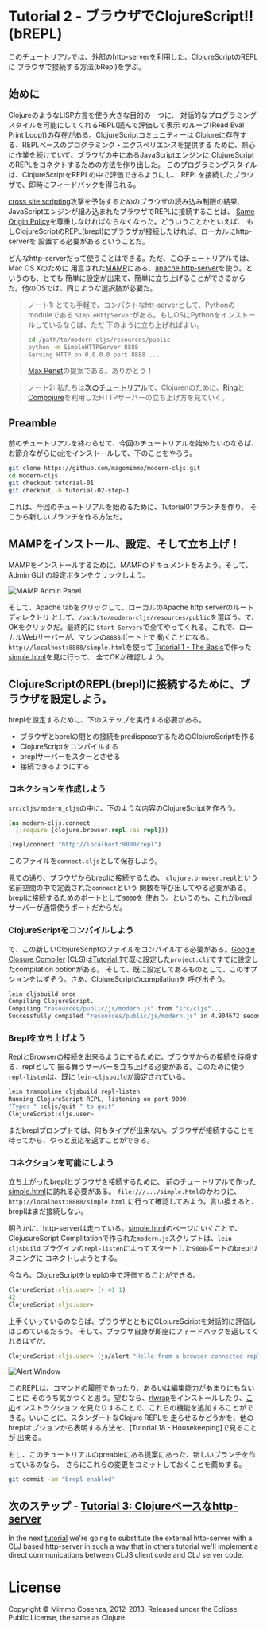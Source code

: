 # Tutorial 2 - ブラウザでClojureScript!! (bREPL)

このチュートリアルでは、外部のhttp-serverを利用した、ClojureScriptのREPLに
ブラウザで接続する方法(bRepl)を学ぶ。

## 始めに

ClojureのようなLISP方言を使う大きな目的の一つに、
対話的なプログラミングスタイルを可能にしてくれるREPL(読んで評価して表示
のループ(Read Eval Print Loop))の存在がある。ClojureScriptコミュニティーは
Clojureに存在する、REPLベースのプログラミング・エクスペリエンスを提供する
ために、熱心に作業を続けていて、ブラウザの中にあるJavaScriptエンジンに
ClojureScriptのREPLをコネクトするための方法を作り出した。
このプログラミングスタイルは、ClojureScriptをREPLの中で評価できるようにし、
REPLを接続したブラウザで、即時にフィードバックを得られる。

[cross site scripting][1]攻撃を予防するためのブラウザの読み込み制限の結果、
JavaScriptエンジンが組み込まれたブラウザでREPLに接続することは、
[Same Origin Policy][2]を尊重しなければならなくなった。どういうことかといえば、
もしClojureScriptのREPL(brepl)にブラウザが接続したければ、ローカルにhttp-serverを
設置する必要があるということだ。

どんなhttp-serverだって使うことはできる。ただ、このチュートリアルでは、Mac OS Xのために
用意された[MAMP][4]にある、[apache http-server][3]を使う。というのも、とても
簡単に設定が出来て、簡単に立ち上げることができるからだ。他のOSでは、同じような選択肢が必要だ。

> ノート1: とても手軽で、コンパクトなhtt-serverとして、Pythonのmoduleである
> `SImpleHttpServer`がある。もしOSにPythonをインストールしているならば、ただ
> 下のように立ち上げればよい。
> ```bash
> cd /path/to/modern-cljs/resources/public
> python -m SimpleHTTPServer 8888
> Serving HTTP on 0.0.0.0 port 8888 ...
> ```
>
> [Max Penet][5]の提案である。ありがとう！

> ノート2: 私たちは[次のチュートリアル][11]で、Clojurenのために、[Ring][17]と
> [Compojure][18]を利用したHTTPサーバーの立ち上げ方を見ていく。

## Preamble

前のチュートリアルを終わらせて、今回のチュートリアルを始めたいのならば、
お節介ながらに[git][16]をインストールして、下のことをやろう。

```bash
git clone https://github.com/magomimmo/modern-cljs.git
cd modern-cljs
git checkout tutorial-01
git checkout -b tutorial-02-step-1
```

これは、今回のチュートリアルを始めるために、Tutorial01ブランチを作り、
そこから新しいブランチを作る方法だ。

## MAMPをインストール、設定、そして立ち上げ！

MAMPをインストールするために、MAMPのドキュメントをみよう。そして、Admin GUI
の設定ボタンをクリックしよう。

![MAMP Admin Panel][6]

そして、Apache tabをクリックして、ローカルのApache http serverのルートディレクトリ
として、`/path/to/modern-cljs/resources/public`を選ぼう。で、OKをクリックだ。最終的に
`Start Servers`で全てやってくれる。これで、ローカルWebサーバーが、マシンの`8888`ポート上で
動くことになる。`http://localhost:8888/simple.html`を使って
[Tutorial 1 - The Basic][8]で作った[simple.html][7]を見に行って、
全てOKか確認しよう。

## ClojureScriptのREPL(brepl)に接続するために、ブラウザを設定しよう。

breplを設定するために、下のステップを実行する必要がある。

* ブラウザとbprelの間との接続をpredisposeするためのClojureScriptを作る
* ClojureScriptをコンパイルする
* breplサーバーをスターとさせる
* 接続できるようにする

### コネクションを作成しよう

`src/cljs/modern_cljs`の中に、下のような内容のClojureScriptを作ろう。

```clojure
(ns modern-cljs.connect
  (:require [clojure.browser.repl :as repl]))

(repl/connect "http://localhost:9000/repl")
```

このファイルを`connect.cljs`として保存しよう。

見ての通り、ブラウザからbreplに接続するため、
`clojure.browser.repl`という名前空間の中で定義された`connect`という
関数を呼び出してやる必要がある。breplに接続するためのポートとして`9000`を
使おう。というのも、これがbreplサーバーが通常使うポートだからだ。

### ClojureScriptをコンパイルしよう

で、この新しいClojureScriptのファイルをコンパイルする必要がある。[Google Closure Compiler][9]
(CLS)は[Tutorial 1][8]で既に設定した`project.clj`ですでに設定したcompilation optionがある。
そして、既に設定してあるものとして、このオプションをはずそう。さあ、ClojureScriptのcompilationを
呼び出そう。

```bash
lein cljsbuild once
Compiling ClojureScript.
Compiling "resources/public/js/modern.js" from "src/cljs"...
Successfully compiled "resources/public/js/modern.js" in 4.904672 seconds.
```

### Breplを立ち上げよう

ReplとBrowserの接続を出来るようにするために、ブラウザからの接続を待機する、replとして
振る舞うサーバーを立ち上げる必要がある。このために使う`repl-listen`は、既に
`lein-cljsbuild`が設定されている。

```bash
lein trampoline cljsbuild repl-listen
Running ClojureScript REPL, listening on port 9000.
"Type: " :cljs/quit " to quit"
ClojureScript:cljs.user>
```
まだbreplプロンプトでは、何もタイプが出来ない。ブラウザが接続することを
待ってから、やっと反応を返すことができる。

### コネクションを可能にしよう

立ち上がったbreplとブラウザを接続するために、
前のチュートリアルで作った[simple.html][7]に訪れる必要がある。
`file:///.../simple.html`のかわりに、`http://localhost:8888/simple.html`
に行って確認してみよう。言い換えると、breplはまだ接続しない。

明らかに、http-serverは走っている。[simple.html][7]のページにいくことで、
ClojusureScript Complitationで作られた`modern.js`スクリプトは、`lein-cljsbuild`
プラグインの`repl-listen`によってスタートした`9000`ポートのbreplリスニングに
コネクトしようとする。

今なら、ClojureScriptをbreplの中で評価することができる。

```clojure
ClojureScript:cljs.user> (+ 41 1)
42
ClojureScript:cljs.user>
```

上手くいっているのならば、ブラウザとともにCLojureSciriptを対話的に評価しはじめているだろう。
そして、ブラウザ自身が即座にフィードバックを返してくれるはずだ。

```clojure
ClojureScript:cljs.user> (js/alert "Hello from a browser connected repl")
```
![Alert Window][10]

このREPLは、コマンドの履歴であったり、あるいは編集能力があまりにもないことに
そのうち気がつくと思う。望むなら、[rlwrap][12]をインストールしたり、[この][13]インストラクション
を見たりすることで、これらの機能を追加することができる。いいことに、スタンダートなClojure REPLを
走らせるかどうかを、他のbreplオプションから表明する方法を、[Tutorial 18 - Housekeeping]で見ることが
出来る。


もし、このチュートリアルのpreableにある提案にあった、新しいブランチを作っているのなら、
さらにこれらの変更をコミットしておくことを薦めする。

```bash
git commit -am "brepl enabled"
```

## 次のステップ - [Tutorial 3: Clojureベースなhttp-server][11]

In the next [tutorial][11] we're going to substitute the external
http-server with a CLJ based http-server in such a way that in others
tutorial we'll implement a direct communications between CLJS client
code and CLJ server code.

# License

Copyright © Mimmo Cosenza, 2012-2013. Released under the Eclipse Public
License, the same as Clojure.

[1]: http://en.wikipedia.org/wiki/Cross-site_scripting
[2]: http://en.wikipedia.org/wiki/Same_origin_policy
[3]: http://httpd.apache.org/
[4]: http://www.mamp.info/en/index.html
[5]: https://github.com/mpenet
[6]: https://raw.github.com/magomimmo/modern-cljs/master/doc/images/mamp-01.png
[7]: http://localhost:8888/simple.html
[8]: https://github.com/magomimmo/modern-cljs/blob/master/doc/tutorial-01.md
[9]: https://developers.google.com/closure/compiler/
[10]: https://raw.github.com/magomimmo/modern-cljs/master/doc/images/alert.png
[11]: https://github.com/TranslateBabelJapan/modern-cljs/blob/japanese-translate/doc/tutorial-03.md
[12]: http://utopia.knoware.nl/~hlub/rlwrap/#rlwrap
[13]: https://github.com/emezeske/lein-cljsbuild/wiki/Using-Readline-with-REPLs-for-Better-Editing
[14]: https://github.com/emezeske/lein-cljsbuild/issues/186
[15]: https://github.com/emezeske/lein-cljsbuild
[16]: https://help.github.com/articles/set-up-git
[17]: https://github.com/mmcgrana/ring
[18]: https://github.com/weavejester/compojure
[19]: https://github.com/magomimmo/modern-cljs/blob/master/doc/tutorial-18.md
